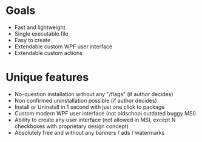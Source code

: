 # Goals #

  * Fast and lightweight
  * Single executable file
  * Easy to create
  * Extendable custom WPF user interface
  * Extendable custom actions

# Unique features #

  * No-question installation without any "/flags" (if author decides)
  * Non confirmed uninstallation possible (if author decides)
  * Install or Uninstall in 1 second with just one click to package
  * Custom modern WPF user interface (not oldschool outdated buggy MSI)
  * Ability to create any user interface (not allowed in MSI, except N checkboxes with proprietary design concept)
  * Absolutely free and without any banners / ads / watermarks